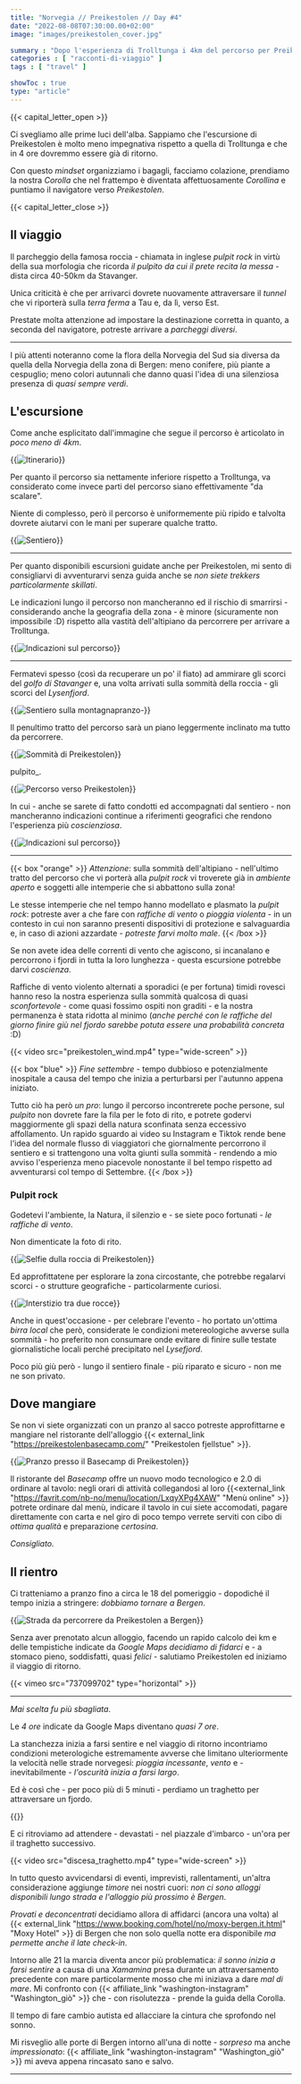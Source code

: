 ```yaml
---
title: "Norvegia // Preikestolen // Day #4"
date: "2022-08-08T07:30:00.00+02:00"
image: "images/preikestolen_cover.jpg"

summary : "Dopo l'esperienza di Trolltunga i 4km del percorso per Preikestolen ci paiono davvero una bazzecola. Molto meno impegnativa rispetto agli 11km di Trolltunga, avrete comunque a che fare con un percorso molto più ripido."
categories : [ "racconti-di-viaggio" ]
tags : [ "travel" ]

showToc : true
type: "article"
---
```


{{< capital_letter_open >}}

Ci svegliamo alle prime luci dell'alba. Sappiamo che l'escursione di Preikestolen è molto meno impegnativa rispetto a quella di Trolltunga e che in 4 ore dovremmo essere già di ritorno.

Con questo _mindset_ organizziamo i bagagli, facciamo colazione, prendiamo la nostra _Corolla_ che nel frattempo è diventata affettuosamente _Corollina_ e puntiamo il navigatore verso *Preikestolen*.

{{< capital_letter_close >}}


## Il viaggio

Il parcheggio della famosa roccia - chiamata in inglese _pulpit rock_ in virtù della sua morfologia che ricorda _il pulpito da cui il prete recita la messa_ - dista circa 40-50km da Stavanger.

Unica criticità è che per arrivarci dovrete nuovamente attraversare il _tunnel_ che vi riporterà sulla _terra ferma_ a Tau e, da lì, verso Est.

Prestate molta attenzione ad impostare la destinazione corretta in quanto, a seconda del navigatore, potreste arrivare a _parcheggi diversi_.

* * *

I più attenti noteranno come la flora della Norvegia del Sud sia diversa da quella della Norvegia della zona di Bergen: meno conifere, più piante a cespuglio; meno colori autunnali che danno quasi l'idea di una silenziosa presenza di _quasi sempre verdi_.



## L'escursione

Come anche esplicitato dall'immagine che segue il percorso è articolato in *poco meno di 4km*.

{{<image src="preikestolen_itinerario.jpg" alt="Itinerario" >}}

Per quanto il percorso sia nettamente inferiore rispetto a Trolltunga, va considerato come invece parti del percorso siano effettivamente "da scalare".

Niente di complesso, però il percorso è uniformemente più ripido e talvolta dovrete aiutarvi con le mani per superare qualche tratto.

{{<image src="preikestolen_inizio_percorso.jpg" alt="Sentiero" >}}

* * *

Per quanto disponibili escursioni guidate anche per Preikestolen, mi sento di consigliarvi di avventurarvi senza guida anche se *non siete trekkers particolarmente skillati*.

Le indicazioni lungo il percorso non mancheranno ed il rischio di smarrirsi - considerando anche la geografia della zona - è minore (sicuramente non impossibile :D) rispetto alla vastità dell'altipiano da percorrere per arrivare a Trolltunga.

{{<image src="preikestolen_indicazioni.jpg" alt="Indicazioni sul percorso" >}}

* * *

Fermatevi spesso (così da recuperare un po' il fiato) ad ammirare gli scorci del *golfo di Stavanger* e, una volta arrivati sulla sommità della roccia - gli scorci del *Lysenfjord*.

{{<image src="preikestolen_way_to.jpg" alt="Sentiero sulla montagnapranzo-" caption="Sentiero verso Preikestolen" type="wide-screen" >}}

Il penultimo tratto del percorso sarà un piano leggermente inclinato ma tutto da percorrere.

{{<image src="preikestolen_sommita.jpg" alt="Sommità di Preikestolen" caption="" type="wide-screen" >}}

pulpito_.

{{<image src="preikestolen_sommita_percorso.jpg" alt="Percorso verso Preikestolen" >}}

In cui - anche se sarete di fatto condotti ed accompagnati dal sentiero - non mancheranno indicazioni continue a riferimenti geografici che rendono l'esperienza più _coscienziosa_.

{{<image src="sommita_indicazioni.jpg" alt="Indicazioni sul percorso" >}}

* * *

{{< box "orange" >}}
*Attenzione*: sulla sommità dell'altipiano - nell'ultimo tratto del percorso che vi porterà alla _pulpit rock_ vi troverete già in *ambiente aperto* e soggetti alle intemperie che si abbattono sulla zona!

Le stesse intemperie che nel tempo hanno modellato e plasmato la _pulpit rock_: potreste aver a che fare con *raffiche di vento* o *pioggia violenta* - in un contesto in cui non saranno presenti dispositivi di protezione e salvaguardia e, in caso di azioni azzardate - *potreste farvi molto male*.
{{< /box >}}

Se non avete idea delle correnti di vento che agiscono, si incanalano e percorrono i fjordi in tutta la loro lunghezza - questa escursione potrebbe darvi *coscienza*.

Raffiche di vento violento alternati a sporadici (e per fortuna) timidi rovesci hanno reso la nostra esperienza sulla sommità qualcosa di quasi _sconfortevole_ - come quasi fossimo ospiti non graditi - e la nostra permanenza è stata ridotta al minimo (*anche perché con le raffiche del giorno finire giù nel fjordo sarebbe potuta essere una probabilità concreta* :D)

{{< video src="preikestolen_wind.mp4" type="wide-screen" >}}

{{< box "blue" >}}
*Fine settembre* - tempo dubbioso e potenzialmente inospitale a causa del tempo che inizia a perturbarsi per l'autunno appena iniziato.

Tutto ciò ha però *un pro*: lungo il percorso incontrerete poche persone, sul _pulpito_ non dovrete fare la fila per le foto di rito, e potrete godervi maggiormente gli spazi della natura sconfinata senza eccessivo affollamento.
Un rapido sguardo ai video su Instagram e Tiktok rende bene l'idea del normale flusso di viaggiatori che giornalmente percorrono il sentiero e si trattengono una volta giunti sulla sommità - rendendo a mio avviso l'esperienza meno piacevole nonostante il bel tempo rispetto ad avventurarsi col tempo di Settembre.
{{< /box >}}

### Pulpit rock

Godetevi l'ambiente, la Natura, il silenzio e - se siete poco fortunati - *le raffiche di vento*.

Non dimenticate la foto di rito.

{{<image src="pulpit_rock_selfie.jpg" alt="Selfie dulla roccia di Preikestolen" caption="Selfie sulla Pulpit Rock" >}}

Ed approfittatene per esplorare la zona circostante, che potrebbe regalarvi scorci - o strutture geografiche - particolarmente curiosi.

{{<image src="interstizio_due_rocce.jpg" alt="Interstizio tra due rocce" >}}

Anche in quest'occasione - per celebrare l'evento - ho portato un'ottima _birra local_ che però, considerate le condizioni metereologiche avverse sulla sommità - ho preferito non consumare onde evitare di finire sulle testate giornalistiche locali perché precipitato nel *Lysefjord*.

Poco più giù però - lungo il sentiero finale - più riparato e sicuro - non me ne son privato.

## Dove mangiare

Se non vi siete organizzati con un pranzo al sacco potreste approfittarne e mangiare nel ristorante dell'alloggio {{< external_link "https://preikestolenbasecamp.com/" "Preikestolen fjellstue" >}}.

{{<image src="pranzo-cena-preikestolen.jpg" alt="Pranzo presso il Basecamp di Preikestolen" caption="Pranzo a Preikestolen" >}}

Il ristorante del _Basecamp_ offre un nuovo modo tecnologico e 2.0 di ordinare al tavolo: negli orari di attività collegandosi al loro {{<external_link "https://favrit.com/nb-no/menu/location/LxqyXPg4XAW" "Menù online" >}} potrete ordinare dal menù, indicare il tavolo in cui siete accomodati, pagare direttamente con carta e nel giro di poco tempo verrete serviti con cibo di *ottima qualità* e preparazione *certosina*.

*Consigliato.*

## Il rientro

Ci tratteniamo a pranzo fino a circa le 18 del pomeriggio - dopodiché il tempo inizia a stringere: *dobbiamo tornare a Bergen*.

{{<image src="percorso_to_bergen.jpg" alt="Strada da percorrere da Preikestolen a Bergen" caption="Percorso Preikestolen - bergen" >}}

Senza aver prenotato alcun alloggio, facendo un rapido calcolo dei km e delle tempistiche indicate da _Google Maps_ *decidiamo di fidarci* e - a stomaco pieno, soddisfatti, quasi _felici_ - salutiamo Preikestolen ed iniziamo il viaggio di ritorno.

{{< vimeo src="737099702" type="horizontal" >}}

* * *

*Mai scelta fu più sbagliata*.

Le _4 ore_ indicate da Google Maps diventano *quasi 7 ore*.

La stanchezza inizia a farsi sentire e nel viaggio di ritorno incontriamo condizioni meterologiche estremamente avverse che limitano ulteriormente la velocità nelle strade norvegesi: *pioggia incessante*, *vento* e - inevitabilmente - *l'oscurità inizia a farsi largo*.

Ed è così che - per poco più di 5 minuti - perdiamo un traghetto per attraversare un fjordo.

{{<image src="waiting_missed_boat.jpg" alt="" caption="" type="wide-screen" >}}

E ci ritroviamo ad attendere - devastati - nel piazzale d'imbarco - un'ora per il traghetto successivo.

{{< video src="discesa_traghetto.mp4" type="wide-screen" >}}

In tutto questo avvicendarsi di eventi, imprevisti, rallentamenti, un'altra considerazione aggiunge _timore_ nei nostri cuori: *non ci sono alloggi disponibili lungo strada e l'alloggio più prossimo è Bergen*.

*Provati e deconcentrati* decidiamo allora di affidarci (ancora una volta) al {{< external_link "https://www.booking.com/hotel/no/moxy-bergen.it.html" "Moxy Hotel" >}} di Bergen che non solo quella notte era disponibile *ma permette anche il late check-in*.

Intorno alle 21 la marcia diventa ancor più problematica: *il sonno inizia a farsi sentire* a causa di una *Xamamina* presa durante un attraversamento precedente con mare particolarmente mosso che mi iniziava a dare _mal di mare_.
Mi confronto con {{< affiliate_link "washington-instagram" "Washington_giò" >}} che - con risolutezza - prende la guida della Corolla.

Il tempo di fare cambio autista ed allacciare la cintura che sprofondo nel sonno.

Mi risveglio alle porte di Bergen intorno all'una di notte - *sorpreso* ma anche _impressionato_: {{< affiliate_link "washington-instagram" "Washington_giò" >}} mi aveva appena rincasato sano e salvo.

* * *




